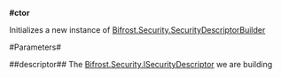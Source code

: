 **#ctor**

Initializes a new instance of [Bifrost.Security.SecurityDescriptorBuilder](Bifrost.Security.SecurityDescriptorBuilder)

#Parameters#


##descriptor##
The [Bifrost.Security.ISecurityDescriptor](Bifrost.Security.ISecurityDescriptor) we are building
